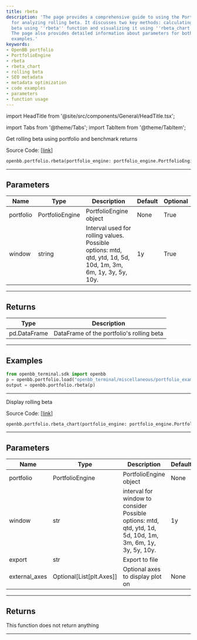 ```yaml
---
title: rbeta
description: 'The page provides a comprehensive guide to using the PortfolioEngine
  for analyzing rolling beta. It discusses two key methods: calculating the rolling
  beta using ''rbeta'' function and visualizing it using ''rbeta_chart'' function.
  The page also provides detailed information about parameters for both methods, and
  examples.'
keywords:
- OpenBB portfolio
- PortfolioEngine
- rbeta
- rbeta_chart
- rolling beta
- SEO metadata
- metadata optimization
- code examples
- parameters
- function usage
---
```


import HeadTitle from '@site/src/components/General/HeadTitle.tsx';

<HeadTitle title="portfolio.rbeta - Reference | OpenBB SDK Docs" />

import Tabs from '@theme/Tabs';
import TabItem from '@theme/TabItem';

<Tabs>
<TabItem value="model" label="Model" default>

Get rolling beta using portfolio and benchmark returns

Source Code: [[link](https://github.com/OpenBB-finance/OpenBB/tree/main/openbb_terminal/portfolio/portfolio_model.py#L659)]

```python
openbb.portfolio.rbeta(portfolio_engine: portfolio_engine.PortfolioEngine, window: str = "1y")
```

---

## Parameters

| Name | Type | Description | Default | Optional |
| ---- | ---- | ----------- | ------- | -------- |
| portfolio | PortfolioEngine | PortfolioEngine object | None | True |
| window | string | Interval used for rolling values.<br/>Possible options: mtd, qtd, ytd, 1d, 5d, 10d, 1m, 3m, 6m, 1y, 3y, 5y, 10y. | 1y | True |


---

## Returns

| Type | Description |
| ---- | ----------- |
| pd.DataFrame | DataFrame of the portfolio's rolling beta |
---

## Examples

```python
from openbb_terminal.sdk import openbb
p = openbb.portfolio.load("openbb_terminal/miscellaneous/portfolio_examples/holdings/example.csv")
output = openbb.portfolio.rbeta(p)
```

---

</TabItem>
<TabItem value="view" label="Chart">

Display rolling beta

Source Code: [[link](https://github.com/OpenBB-finance/OpenBB/tree/main/openbb_terminal/portfolio/portfolio_view.py#L1050)]

```python
openbb.portfolio.rbeta_chart(portfolio_engine: portfolio_engine.PortfolioEngine, window: str = "1y", export: str = "", external_axes: Optional[List[matplotlib.axes._axes.Axes]] = None)
```

---

## Parameters

| Name | Type | Description | Default | Optional |
| ---- | ---- | ----------- | ------- | -------- |
| portfolio | PortfolioEngine | PortfolioEngine object | None | True |
| window | str | interval for window to consider<br/>Possible options: mtd, qtd, ytd, 1d, 5d, 10d, 1m, 3m, 6m, 1y, 3y, 5y, 10y. | 1y | True |
| export | str | Export to file |  | True |
| external_axes | Optional[List[plt.Axes]] | Optional axes to display plot on | None | True |


---

## Returns

This function does not return anything

---

</TabItem>
</Tabs>
